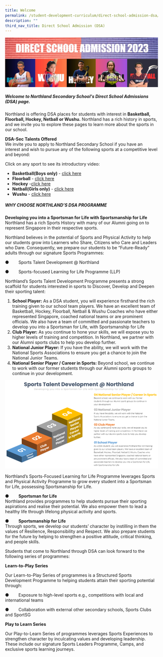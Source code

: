 ```yaml
---
title: Welcome
permalink: /student-development-curriculum/direct-school-admission-dsa/welcome/
description: ""
third_nav_title: Direct School Admission (DSA)
---
```

![](/images/dsa%20banner1.jpeg)
##### Welcome to Northland Secondary School's Direct School Admissions (DSA) page.
Northland is offering DSA places for students with interest in **Basketball, Floorball, Hockey, Netball or Wushu.** Northland has a rich history in sports, and we invite you to explore these pages to learn more about the sports in our school.

**DSA-Sec Talents Offered**  
We invite you to apply to Northland Secondary School if you have an interest and wish to pursue any of the following sports at a competitive level and beyond:       

Click on any sport to see its introductory video:
* **Basketball(Boys only)** - [click here](https://drive.google.com/file/d/1828bf47yznO1o0CU0k0ohS-tGoue-9Yv/view?usp=share_link)
* **Floorball** - [click here](https://drive.google.com/file/d/1P11-PBlNhW8Lc5Yb-C-vRLmSlwRTCEXT/view?usp=share_link)
* **Hockey** -[click here](https://drive.google.com/file/d/18eIiIQUZvkpss9SfCmtmw7lkA80RF3-T/view?usp=share_link)
* **Netball(Girls only)** - [click here](https://drive.google.com/file/d/1g8s-L7HKT-fqV89fO_yAZWxWWTnS6rKU/view?usp=share_link)
* **Wushu** - [click here](https://drive.google.com/file/d/1SPDrdUioeu4liv55LIzr-Fhc2dObq7BL/view?usp=share_link)

       
##### **WHY CHOOSE NORTHLAND’S DSA PROGRAMME**

**Developing you into a Sportsman for Life with Sportsmanship for Life**  
Northland has a rich Sports History with many of our Alumni going on to represent Singapore in their respective sports.

Northland believes in the potential of Sports and Physical Activity to help our students grow into Learners who Share, Citizens who Care and Leaders who Dare. Consequently, we prepare our students to be “Future-Ready” adults through our signature Sports Programmes:

●        Sports Talent Development @ Northland

●        Sports-focused Learning for Life Programme (LLP)

Northland’s Sports Talent Development Programme presents a strong scaffold for students interested in sports to Discover, Develop and Deepen their sporting talent:

1.  **School Player:** As a DSA student, you will experience firsthand the rich training given to our school team players. We have an excellent team of Basketball, Hockey, Floorball, Netball & Wushu Coaches who have either represented Singapore, coached national teams or are prominent officials. We also have a team of committed and passionate teachers to develop you into a Sportsman for Life, with Sportsmanship for Life
2.  **Club Player:** As you continue to hone your skills, we will expose you to higher levels of training and competition. In Northland, we partner with our Alumni sports clubs to help you develop further.
3.   **National Junior Player:** If you have the ability, we will work with the National Sports Associations to ensure you get a chance to join the National Junior Teams.
4.  **National Senior Player / Career in Sports:** Beyond school, we continue to work with our former students through our Alumni sports groups to continue in your development.

![](/images/infographics%20-%20sports%20talent%20development%20@%20northland.png)

Northland’s Sports-Focused Learning for Life Programme leverages Sports and Physical Activity Programme to grow every student into a Sportsman for Life, possessing Sportsmanship for Life.

●        **Sportsman for Life**  
Northland provides programmes to help students pursue their sporting aspirations and realise their potential. We also empower them to lead a healthy life through lifelong physical activity and sports.

●        **Sportsmanship for Life**  
Through sports, we develop our students’ character by instilling in them the values of Resilience, Responsibility and Respect. We also prepare students for the future by helping to strengthen a positive attitude, critical thinking, and people skills.

Students that come to Northland through DSA can look forward to the following series of programmes:

**Learn-to-Play Series**

Our Learn-to-Play Series of programmes is a Structured Sports Development Programme to helping students attain their sporting potential through:

●        Exposure to high-level sports e.g., competitions with local and international teams

●        Collaboration with external other secondary schools, Sports Clubs and SportSG

**Play to Learn Series**

Our Play-to-Learn Series of programmes leverages Sports Experiences to strengthen character by inculcating values and developing leadership. These include our signature Sports Leaders Programme, Camps, and exclusive sports learning journeys.